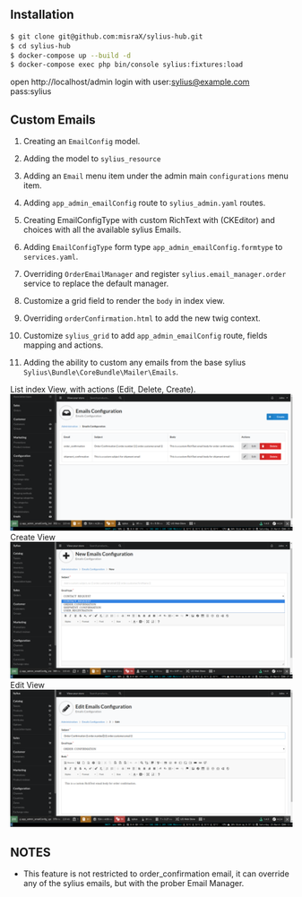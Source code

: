 Installation
------------

```bash
$ git clone git@github.com:misraX/sylius-hub.git
$ cd sylius-hub
$ docker-compose up --build -d
$ docker-compose exec php bin/console sylius:fixtures:load

```
open http://localhost/admin login with user:sylius@example.com pass:sylius

Custom Emails
------------

1. Creating an `EmailConfig` model.

2. Adding the model to `sylius_resource`

3. Adding an `Email` menu item under the admin main `configurations` menu item.

4. Adding `app_admin_emailConfig` route to `sylius_admin.yaml` routes.

5. Creating EmailConfigType with custom RichText with (CKEditor) and choices with all the available sylius Emails.

6. Adding `EmailConfigType` form type `app_admin_emailConfig.formtype` to `services.yaml`.

7. Overriding  `OrderEmailManager` and register `sylius.email_manager.order` service to replace the default manager.

8. Customize a grid field to render the `body` in index view.

8. Overriding `orderConfirmation.html` to add the new twig context.

9. Customize `sylius_grid` to add `app_admin_emailConfig` route, fields mapping and actions.

10. Adding the ability to custom any emails from the base sylius `Sylius\Bundle\CoreBundle\Mailer\Emails`. 

List index View, with actions (Edit, Delete, Create).
![ListView](https://raw.githubusercontent.com/misraX/sylius-hub/master/screenshots/admin-index-listView.png)
Create View
![createView](https://raw.githubusercontent.com/misraX/sylius-hub/master/screenshots/admin-create-createView.png)
Edit View
![updateView](https://raw.githubusercontent.com/misraX/sylius-hub/master/screenshots/admin-edit-editView.png)

NOTES
-----

- This feature is not restricted to order_confirmation email, it can override any of the sylius emails,
but with the prober Email Manager.
